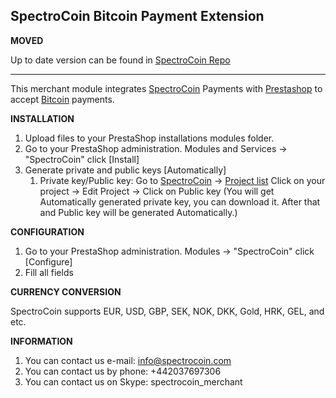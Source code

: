 SpectroCoin Bitcoin Payment Extension
---------------

**MOVED**

Up to date version can be found in [SpectroCoin Repo](https://github.com/SpectroCoin/PrestaShop-Bitcoin-Payment-Gateway-Module)

---------------

This merchant module integrates [SpectroCoin](https://spectrocoin.com/) Payments with [Prestashop](http://www.prestashop.com/) to accept [Bitcoin](https://bitcoin.org) payments.

**INSTALLATION**

1. Upload files to your PrestaShop installations modules folder.
2. Go to your PrestaShop administration. Modules and Services -> "SpectroCoin" click [Install]
3. Generate private and public keys [Automatically]
	1. Private key/Public key:
	Go to [SpectroCoin](https://spectrocoin.com/) -> [Project list](https://spectrocoin.com/en/merchant/api/list.html)
	Click on your project  -> Edit Project -> Click on Public key (You will get Automatically generated private key, you can download it. After that and Public key will be generated Automatically.)

**CONFIGURATION**

1. Go to your PrestaShop administration. Modules -> "SpectroCoin" click [Configure]
2. Fill all fields

**CURRENCY CONVERSION**

SpectroCoin supports EUR, USD, GBP, SEK, NOK, DKK, Gold, HRK, GEL, and etc.

**INFORMATION** 

1. You can contact us e-mail: info@spectrocoin.com 
2. You can contact us by phone: +442037697306
3. You can contact us on Skype: spectrocoin_merchant
